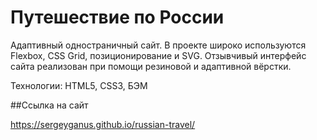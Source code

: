 # Путешествие по России

Адаптивный одностраничный сайт. В проекте широко используются Flexbox, CSS Grid, позиционирование и SVG.
Отзывчивый интерфейс сайта реализован при помощи резиновой и адаптивной вёрстки.

Технологии: HTML5, CSS3, БЭМ

##Ссылка на сайт

https://sergeyganus.github.io/russian-travel/

